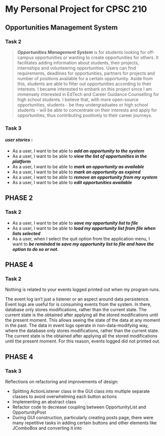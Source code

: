 # My Personal Project for CPSC 210

## Opportunities Management System

### **Task 2**

> **_Opportunities Management System_** is for students looking for off-campus
> opportunities or wanting to create opportunities for others. It facilitates adding
> information about students, their projects, internships and volunteering opportunities. 
> Users can find requirements, deadlines for opportunities, partners for projects
> and number of positions available for a certain opportunity. Aside from this, 
> students are able to filter out opportunities according to their interests. 
> I became interested to embark on this project since I am immensely interested 
> in EdTech and Career Guidance Counselling for high school students. I believe that, 
> with more open-source opportunities, students - be they undergraduates or high school 
> students - will be able to concentrate on their interests and apply for opportunities, 
> thus contributing positively to their career journeys.

### **Task 3**

#### _user stories_ :
- As a user, I want to be able to _**add an opportunity to the system**_
- As a user, I want to be able to _**view the list of opportunities in the platform**_
- As a user, I want to be able to _**mark an opportunity as available**_
- As a user, I want to be able to _**mark an opportunity as expired**_
- As a user, I want to be able to _**remove an opportunity from my system**_
- As a user, I want to be able to _**edit opportunities available**_

## **PHASE 2**
### **Task 2**
- As a user, I want to be able to _**save my opportunity list to file**_
- As a user, I want to be able to _**load my opportunity list from file when lists selected**_
- As a user, when I select the quit option from the application menu, 
I want to _**be reminded to save my opportunity list to file and have the option to do so or not.**_

## **PHASE 4**
### **Task 2**
Nothing is related to your events logged printed out when my program runs.

The event log isn’t just a listener or an aspect around data persistence. 
Event logs are useful for is consuming events from the system. In there, database only stores modifications, rather than the current state. 
The current state is the obtained after applying all the stored modifications until the present moment. 
This allows seeing the state of the data at any moment in the past. The data in event logs operate in non-data-modifying way,
where the database only stores modifications, rather than the current state. 
The current state is the obtained after applying all the stored modifications until the present moment. For this reason, 
events logged did not printed out.


## **PHASE 4**
### **Task 3**
Reflections on refactoring and improvements of design:
- Splitting ActionListener class in the GUI class into multiple separate classes to avoid 
overwhelming each button actions
- Implementing an abstract class 
- Refactor code to decrease coupling between OpportunityList and OpportunityPost
- During GUI construction, particularly creating posts page, there were many repetitive tasks in adding certain buttons
and other elements like JComboBox and converting it into

